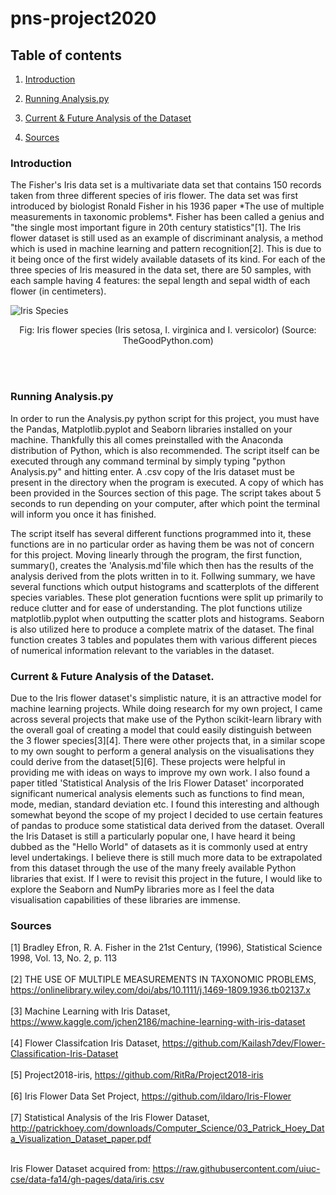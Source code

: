 # pns-project2020

## Table of contents
1. [Introduction](#introduction)

2. [Running Analysis.py](#analysis)

3. [Current & Future Analysis of the Dataset](#otheranalysis)

4. [Sources](#sources)
### Introduction <a name="introduction"></a>
<p>The Fisher's Iris data set is a multivariate data set that contains 150 records taken from three different species of iris flower. The data set was first introduced by biologist Ronald Fisher in his 1936 paper *The use of multiple measurements in taxonomic problems*. Fisher has been called a genius and "the single most important figure in 20th century statistics"[1]. The Iris flower dataset is still used as an example of discriminant analysis, a method which is used in machine learning and pattern recognition[2]. This is due to it being once of the first widely available datasets of its kind. For each of the three species of Iris measured in the data set, there are 50 samples, with each sample having 4 features: the sepal length and sepal width of each flower (in centimeters). </p>

<img src="https://thegoodpython.com/assets/images/iris-species.png" alt="Iris Species">

<p align="center">Fig: Iris flower species (Iris setosa, I. virginica and I. versicolor) (Source: TheGoodPython.com)</p>

<br>
<br>

### Running Analysis.py <a name="analysis"></a>
<p>In order to run the Analysis.py python script for this project, you must have the Pandas, Matplotlib.pyplot and Seaborn libraries installed on your machine. Thankfully this all comes preinstalled with the Anaconda distribution of Python, which is also recommended. The script itself can be executed through any command terminal by simply typing "python Analysis.py" and hitting enter. A .csv copy of the Iris dataset must be present in the directory when the program is executed. A copy of which has been provided in the Sources section of this page. The script takes about 5 seconds to run depending on your computer, after which point the terminal will inform you once it has finished. </p>


<p>The script itself has several different functions programmed into it, these functions are in no particular order as having them be was not of concern for this project. Moving linearly through the program, the first function, summary(), creates the 'Analysis.md'file which then has the results of the analysis derived from the plots written in to it. Follwing summary, we have several functions which output histograms and scatterplots of the different species variables. These plot generation fucntions were split up primarily to reduce clutter and for ease of understanding. The plot functions utilize matplotlib.pyplot when outputting the scatter plots and histograms. Seaborn is also utilized here to produce a complete matrix of the dataset. The final function creates 3 tables and populates them with various different pieces of numerical information relevant to the variables in the dataset. </p>


### Current & Future Analysis of the Dataset. <a name="otheranalysis"></a>
<p> Due to the Iris flower dataset's simplistic nature, it is an attractive model for machine learning projects. While doing research for my own project, I came across several projects that make use of the Python scikit-learn library with the overall goal of creating a model that could easily distinguish between the 3 flower species[3][4]. There were other projects that, in a similar scope to my own sought to perform a general analysis on the visualisations they could derive from the dataset[5][6]. These projects were helpful in providing me with ideas on ways to improve my own work. I also found a paper titled 'Statistical Analysis of the Iris Flower Dataset' incorporated significant numerical analysis elements such as functions to find mean, mode, median, standard deviation etc. I found this interesting and although somewhat beyond the scope of my project I decided to use certain features of pandas to produce some statistical data derived from the dataset. Overall the Iris Dataset is still a particularly popular one, I have heard it being dubbed as the "Hello World" of datasets as it is commonly used at entry level undertakings. I believe there is still much more data to be extrapolated from this dataset through the use of the many freely available Python libraries that exist. If I were to revisit this project in the future, I would like to explore the Seaborn and NumPy libraries more as I feel the data visualisation capabilities of these libraries are immense.</p>



### Sources <a name="sources"></a>

[1] Bradley Efron, R. A. Fisher in the 21st Century, (1996), Statistical Science
1998, Vol. 13, No. 2, p. 113
<br><br>
[2] THE USE OF MULTIPLE MEASUREMENTS IN TAXONOMIC PROBLEMS, https://onlinelibrary.wiley.com/doi/abs/10.1111/j.1469-1809.1936.tb02137.x
<br><br>
[3] Machine Learning with Iris Dataset, https://www.kaggle.com/jchen2186/machine-learning-with-iris-dataset
<br><br>
[4] Flower Classifcation Iris Dataset, https://github.com/Kailash7dev/Flower-Classification-Iris-Dataset
<br><br>
[5] Project2018-iris, https://github.com/RitRa/Project2018-iris
<br><br>
[6] Iris Flower Data Set Project, https://github.com/ildaro/Iris-Flower
<br><br>
[7] Statistical Analysis of the Iris Flower Dataset, http://patrickhoey.com/downloads/Computer_Science/03_Patrick_Hoey_Data_Visualization_Dataset_paper.pdf
<br><br>

Iris Flower Dataset acquired from: https://raw.githubusercontent.com/uiuc-cse/data-fa14/gh-pages/data/iris.csv

